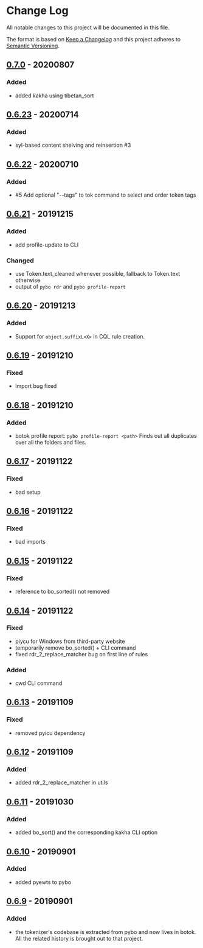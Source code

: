 # Change Log

All notable changes to this project will be documented in this file.

The format is based on [Keep a Changelog](http://keepachangelog.com/) and this project adheres to [Semantic Versioning](http://semver.org/).

## [0.7.0](https://github.com/Esukhia/pybo/releases/tag/v0.7.0) - 20200807
### Added
 * added kakha using tibetan_sort

## [0.6.23](https://github.com/Esukhia/pybo/releases/tag/v0.6.23) - 20200714
### Added
 * syl-based content shelving and reinsertion #3

## [0.6.22](https://github.com/Esukhia/pybo/releases/tag/v0.6.22) - 20200710
### Added
 * #5 Add optional "--tags" to tok command to select and order token tags

## [0.6.21](https://github.com/Esukhia/pybo/releases/tag/v0.6.21) - 20191215
### Added
 * add profile-update to CLI
### Changed
 * use Token.text_cleaned whenever possible, fallback to Token.text otherwise
 * output of `pybo rdr` and `pybo profile-report`

## [0.6.20](https://github.com/Esukhia/pybo/releases/tag/v0.6.20) - 20191213
### Added
 * Support for `object.suffixL<X>` in CQL rule creation.

## [0.6.19](https://github.com/Esukhia/pybo/releases/tag/v0.6.19) - 20191210
### Fixed
 * import bug fixed

## [0.6.18](https://github.com/Esukhia/pybo/releases/tag/v0.6.18) - 20191210
### Added
 * botok profile report: `pybo profile-report <path>`
 Finds out all duplicates over all the folders and files.

## [0.6.17](https://github.com/Esukhia/pybo/releases/tag/v0.6.17) - 20191122
### Fixed
 * bad setup

## [0.6.16](https://github.com/Esukhia/pybo/releases/tag/v0.6.16) - 20191122
### Fixed
 * bad imports

## [0.6.15](https://github.com/Esukhia/pybo/releases/tag/v0.6.15) - 20191122
### Fixed
 * reference to bo_sorted() not removed

## [0.6.14](https://github.com/Esukhia/pybo/releases/tag/v0.6.14) - 20191122
### Fixed
 * piycu for Windows from third-party website
 * temporarily remove bo_sorted() + CLI command
 * fixed rdr_2_replace_matcher bug on first line of rules
### Added
 * cwd CLI command

## [0.6.13](https://github.com/Esukhia/pybo/releases/tag/v0.6.13) - 20191109
### Fixed
 * removed pyicu dependency

## [0.6.12](https://github.com/Esukhia/pybo/releases/tag/v0.6.12) - 20191109
### Added
 * added rdr_2_replace_matcher in utils

## [0.6.11](https://github.com/Esukhia/pybo/releases/tag/v0.6.11) - 20191030
### Added
 * added bo_sort() and the corresponding kakha CLI option

## [0.6.10](https://github.com/Esukhia/pybo/releases/tag/v0.6.10) - 20190901
### Added
 * added pyewts to pybo

## [0.6.9](https://github.com/Esukhia/pybo/releases/tag/v0.6.9) - 20190901
### Added
 * the tokenizer's codebase is extracted from pybo and now lives in botok. All the related history is brought out to that project.
